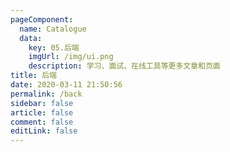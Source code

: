 ```yaml
---
pageComponent: 
  name: Catalogue
  data: 
    key: 05.后端
    imgUrl: /img/ui.png
    description: 学习、面试、在线工具等更多文章和页面
title: 后端
date: 2020-03-11 21:50:56
permalink: /back
sidebar: false
article: false
comment: false
editLink: false
---
```

